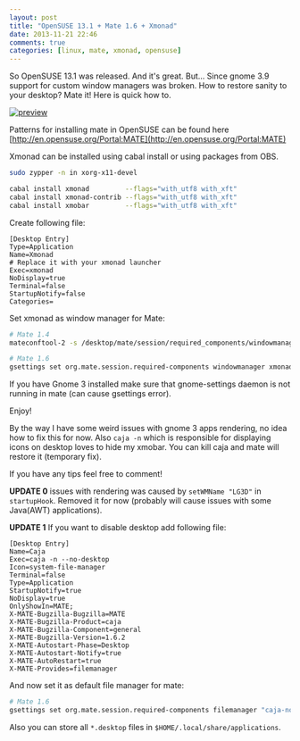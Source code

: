```yaml
---
layout: post
title: "OpenSUSE 13.1 + Mate 1.6 + Xmonad"
date: 2013-11-21 22:46
comments: true
categories: [linux, mate, xmonad, opensuse]
---
```

So OpenSUSE 13.1 was released. And it's great. But...
Since gnome 3.9 support for custom window managers was broken.
How to restore sanity to your desktop? Mate it! Here is quick how to.

[![preview](https://dl.dropbox.com/u/4109351/octopress/suse-mate-xmonad/re_1.png)](https://dl.dropbox.com/u/4109351/octopress/suse-mate-xmonad/1.png)

<!-- more -->

Patterns for installing mate in OpenSUSE can be found here [http://en.opensuse.org/Portal:MATE](http://en.opensuse.org/Portal:MATE)

Xmonad can be installed using cabal install or using packages from OBS.

```sh
sudo zypper -n in xorg-x11-devel

cabal install xmonad         --flags="with_utf8 with_xft"
cabal install xmonad-contrib --flags="with_utf8 with_xft"
cabal install xmobar         --flags="with_utf8 with_xft"
```

Create following file:

```text /usr/share/applications/xmonad.desktop
[Desktop Entry]
Type=Application
Name=Xmonad
# Replace it with your xmonad launcher
Exec=xmonad
NoDisplay=true
Terminal=false
StartupNotify=false
Categories=
```

Set xmonad as window manager for Mate:

```sh
# Mate 1.4
mateconftool-2 -s /desktop/mate/session/required_components/windowmanager xmonad --type string

# Mate 1.6
gsettings set org.mate.session.required-components windowmanager xmonad
```

If you have Gnome 3 installed make sure that gnome-settings daemon is not running in mate (can cause gsettings error).

Enjoy!

By the way I have some weird issues with gnome 3 apps rendering, no idea how to fix this for now.
Also `caja -n` which is responsible for displaying icons on desktop loves to hide my xmobar.
You can kill caja and mate will restore it (temporary fix).

If you have any tips feel free to comment!

**UPDATE 0** issues with rendering was caused by `setWMName "LG3D"` in `startupHook`.
Removed it for now (probably will cause issues with some Java(AWT) applications).

**UPDATE 1** If you want to disable desktop add following file:

```text /usr/share/applications/caja-no-desktop.desktop
[Desktop Entry]
Name=Caja
Exec=caja -n --no-desktop
Icon=system-file-manager
Terminal=false
Type=Application
StartupNotify=true
NoDisplay=true
OnlyShowIn=MATE;
X-MATE-Bugzilla-Bugzilla=MATE
X-MATE-Bugzilla-Product=caja
X-MATE-Bugzilla-Component=general
X-MATE-Bugzilla-Version=1.6.2
X-MATE-Autostart-Phase=Desktop
X-MATE-Autostart-Notify=true
X-MATE-AutoRestart=true
X-MATE-Provides=filemanager
```

And now set it as default file manager for mate:

```sh
# Mate 1.6
gsettings set org.mate.session.required-components filemanager "caja-no-desktop"
```

Also you can store all `*.desktop` files in `$HOME/.local/share/applications`.
